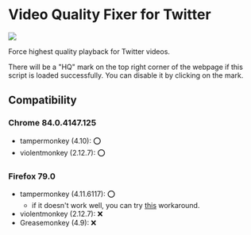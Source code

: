 # Video Quality Fixer for Twitter
[![](https://img.shields.io/github/stars/yuhaofe/Video-Quality-Fixer-for-Twitter?style=social)](https://github.com/yuhaofe/Video-Quality-Fixer-for-Twitter)

Force highest quality playback for Twitter videos.

There will be a "HQ" mark on the top right corner of the webpage if this script is loaded successfully. You can disable it by clicking on the mark.

## Compatibility
### Chrome 84.0.4147.125
- tampermonkey (4.10): ⭕
- violentmonkey (2.12.7): ⭕

### Firefox 79.0
- tampermonkey (4.11.6117): ⭕
  - if it doesn't work well, you can try [this](https://github.com/Tampermonkey/tampermonkey/issues/952#issuecomment-638373937) workaround.
- violentmonkey (2.12.7): ❌
- Greasemonkey (4.9): ❌